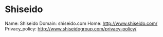 
# Shiseido

Name: Shiseido
Domain: shiseido.com
Home: http://www.shiseido.com/
Privacy_policy: http://www.shiseidogroup.com/privacy-policy/
